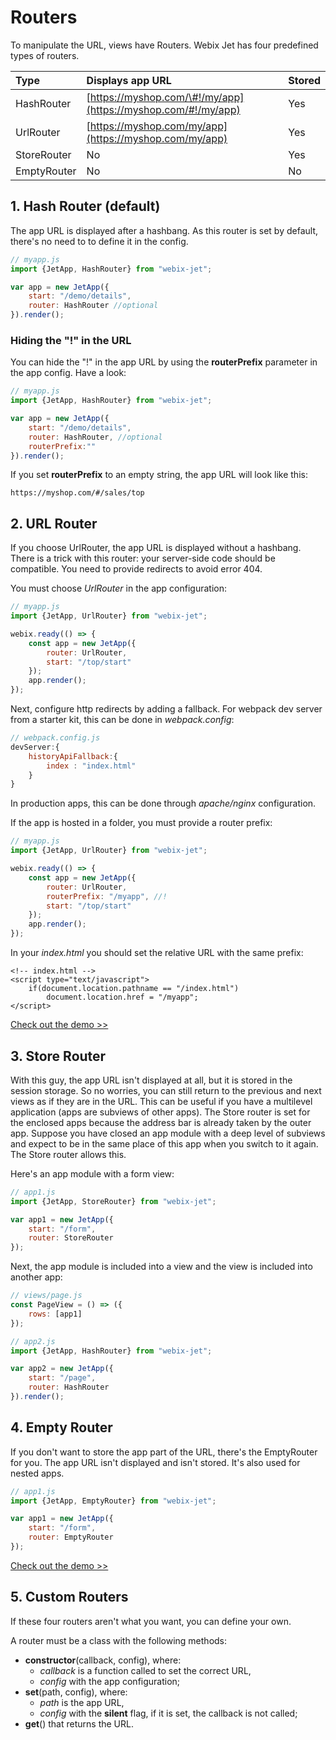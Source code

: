 # Routers

To manipulate the URL, views have Routers. Webix Jet has four predefined types of routers.

| Type | Displays app URL | Stored |
| :--- | :--- | :--- |
| HashRouter | [https://myshop.com/\#!/my/app](https://myshop.com/#!/my/app) | Yes |
| UrlRouter | [https://myshop.com/my/app](https://myshop.com/my/app) | Yes |
| StoreRouter | No | Yes |
| EmptyRouter | No | No |

## 1. Hash Router \(default\)

The app URL is displayed after a hashbang. As this router is set by default, there's no need to to define it in the config.

```javascript
// myapp.js
import {JetApp, HashRouter} from "webix-jet";

var app = new JetApp({
    start: "/demo/details",
    router: HashRouter //optional
}).render();
```

### Hiding the "!" in the URL

You can hide the "!" in the app URL by using the **routerPrefix** parameter in the app config. Have a look:

```javascript
// myapp.js
import {JetApp, HashRouter} from "webix-jet";

var app = new JetApp({
    start: "/demo/details",
    router: HashRouter, //optional
    routerPrefix:""
}).render();
```

If you set **routerPrefix** to an empty string, the app URL will look like this:

```text
https://myshop.com/#/sales/top
```

## 2. URL Router

If you choose UrlRouter, the app URL is displayed without a hashbang. There is a trick with this router: your server-side code should be compatible. You need to provide redirects to avoid error 404.

You must choose _UrlRouter_ in the app configuration:

```javascript
// myapp.js
import {JetApp, UrlRouter} from "webix-jet";

webix.ready(() => {
    const app = new JetApp({
        router: UrlRouter,
        start: "/top/start"
    });
    app.render();
});
```

Next, configure http redirects by adding a fallback. For webpack dev server from a starter kit, this can be done in _webpack.config_:

```javascript
// webpack.config.js
devServer:{
    historyApiFallback:{
        index : "index.html"
    }
}
```

In production apps, this can be done through _apache/nginx_ configuration.

If the app is hosted in a folder, you must provide a router prefix:

```javascript
// myapp.js
import {JetApp, UrlRouter} from "webix-jet";

webix.ready(() => {
    const app = new JetApp({
        router: UrlRouter,
        routerPrefix: "/myapp", //!
        start: "/top/start"
    });
    app.render();
});
```

In your _index.html_ you should set the relative URL with the same prefix:

```markup
<!-- index.html -->
<script type="text/javascript">
    if(document.location.pathname == "/index.html")
        document.location.href = "/myapp";
</script>
```

[Check out the demo &gt;&gt;](https://github.com/webix-hub/jet-demos/blob/master/sources/routers-url.js)

## 3. Store Router

With this guy, the app URL isn't displayed at all, but it is stored in the session storage. So no worries, you can still return to the previous and next views as if they are in the URL. This can be useful if you have a multilevel application \(apps are subviews of other apps\). The Store router is set for the enclosed apps because the address bar is already taken by the outer app. Suppose you have closed an app module with a deep level of subviews and expect to be in the same place of this app when you switch to it again. The Store router allows this.

Here's an app module with a form view:

```javascript
// app1.js
import {JetApp, StoreRouter} from "webix-jet";

var app1 = new JetApp({
    start: "/form",
    router: StoreRouter
});
```

Next, the app module is included into a view and the view is included into another app:

```javascript
// views/page.js
const PageView = () => ({
    rows: [app1]
});

// app2.js
import {JetApp, HashRouter} from "webix-jet";

var app2 = new JetApp({
    start: "/page",
    router: HashRouter
}).render();
```

## 4. Empty Router

If you don't want to store the app part of the URL, there's the EmptyRouter for you. The app URL isn't displayed and isn't stored. It's also used for nested apps.

```javascript
// app1.js
import {JetApp, EmptyRouter} from "webix-jet";

var app1 = new JetApp({
    start: "/form",
    router: EmptyRouter
});
```

[Check out the demo &gt;&gt;](https://github.com/webix-hub/jet-demos/blob/b686944b383745070fc977aa9123f01a36ce2b3c/sources/viewapp.js)

## 5. Custom Routers

If these four routers aren't what you want, you can define your own.

A router must be a class with the following methods:

* **constructor**\(callback, config\), where:
  * _callback_ is a function called to set the correct URL,
  * _config_ with the app configuration;
* **set**\(path, config\), where:
  * _path_ is the app URL,
  * _config_ with the **silent** flag, if it is set, the callback is not called;
* **get**\(\) that returns the URL.

